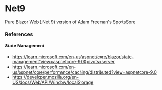 # Net9
Pure Blazor Web (.Net 9) version of Adam Freeman's SportsSore

### References
#### State Management
- https://learn.microsoft.com/en-us/aspnet/core/blazor/state-management?view=aspnetcore-9.0&pivots=server
- https://learn.microsoft.com/en-us/aspnet/core/performance/caching/distributed?view=aspnetcore-9.0
- https://developer.mozilla.org/en-US/docs/Web/API/Window/localStorage
